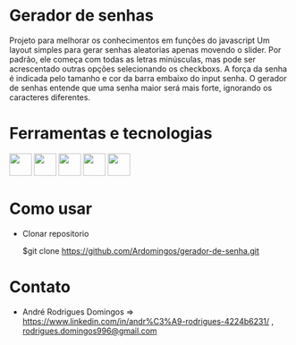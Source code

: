 # Gerador de senhas

Projeto para melhorar os conhecimentos em funções do javascript Um layout simples para gerar senhas aleatorias apenas movendo o slider. Por padrão, ele começa com todas as letras minúsculas, mas pode ser acrescentado outras opções selecionando os checkboxs. A força da senha é indicada pelo tamanho e cor da barra embaixo do input senha. O gerador de senhas entende que uma senha maior será mais forte, ignorando os caracteres diferentes.
    
    
    
# Ferramentas e tecnologias

<img src="https://cdn.jsdelivr.net/gh/devicons/devicon/icons/vscode/vscode-original.svg" width="40" height="40"/> <img src="https://cdn.jsdelivr.net/gh/devicons/devicon/icons/git/git-original.svg" width="40" height="40"/> <img src="https://cdn.jsdelivr.net/gh/devicons/devicon/icons/javascript/javascript-plain.svg" width="40" height="40"/> <img src="https://cdn.jsdelivr.net/gh/devicons/devicon/icons/css3/css3-original.svg" width="40" height="40"/> <img src="https://cdn.jsdelivr.net/gh/devicons/devicon/icons/html5/html5-original.svg" width="40" height="40"/>
          
          
# Como usar

* Clonar repositorio

    $git clone https://github.com/Ardomingos/gerador-de-senha.git
    
    

# Contato

* André Rodrigues Domingos => https://www.linkedin.com/in/andr%C3%A9-rodrigues-4224b6231/ , rodrigues.domingos996@gmail.com
          
          
          
